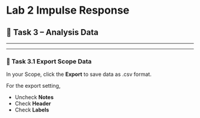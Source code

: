 # Lab 2 Impulse Response


## :dart: Task 3 – Analysis Data
---
----------
### 📌 Task 3.1 Export Scope Data

In your Scope, click the **Export** to save data as .csv format.

For the export setting,

* Uncheck **Notes**
* Check **Header**
* Check **Labels**



